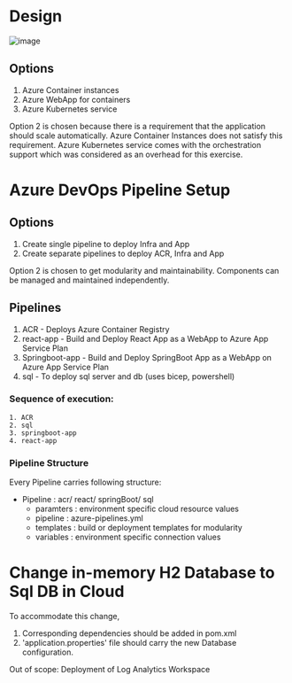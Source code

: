 # Design

![image](https://github.com/niks29986/DevOps-Assignment-1/assets/41285689/d0174339-cde3-4ac0-afbf-41c1cec4981e)

## Options

1. Azure Container instances
2. Azure WebApp for containers
3. Azure Kubernetes service

Option 2 is chosen because there is a requirement that the application should scale automatically. Azure Container Instances does not satisfy this requirement. Azure Kubernetes service comes with the orchestration support which was considered as an overhead for this exercise.

# Azure DevOps Pipeline Setup

## Options

1. Create single pipeline to deploy Infra and App
2. Create separate pipelines to deploy ACR, Infra and App

Option 2 is chosen to get modularity and maintainability. Components can be managed and maintained independently.

## Pipelines
1. ACR - Deploys Azure Container Registry
2. react-app - Build and Deploy React App as a WebApp to Azure App Service Plan
3. Springboot-app - Build and Deploy SpringBoot App as a WebApp on Azure App Service Plan
4. sql - To deploy sql server and db (uses bicep, powershell)

### Sequence of execution:
    1. ACR
    2. sql
    3. springboot-app
    4. react-app

### Pipeline Structure
Every Pipeline carries following structure:
- Pipeline : acr/ react/ springBoot/ sql
    - paramters : environment specific cloud resource values
    - pipeline : azure-pipelines.yml
    - templates : build or deployment templates for modularity
    - variables : environment specific connection values

# Change in-memory H2 Database to Sql DB in Cloud

To accommodate this change,

1. Corresponding dependencies should be added in pom.xml 
2. 'application.properties' file should carry the new Database configuration.


Out of scope: Deployment of Log Analytics Workspace

